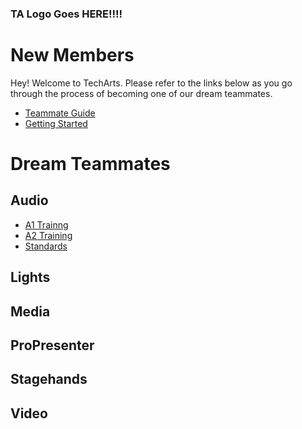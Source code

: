 <!-- TITLE: Welcome to Tech Arts -->
<!-- SUBTITLE: Below, you'll find everything you need whether you're joining our team for the first time or already here! -->

### TA Logo Goes HERE!!!!

# New Members
Hey! Welcome to TechArts. Please refer to the links below as you go through the process of becoming one of our dream teammates.
* [Teammate Guide](/new_members/team_guide)
* [Getting Started](/new_members/getting_started)
# Dream Teammates
## Audio
* [A1 Trainng](/audio/training/a1)
* [A2 Training](/audio/training/a2)
* [Standards](/audio/standards)
## Lights
## Media
## ProPresenter
## Stagehands
## Video